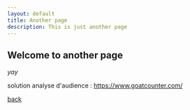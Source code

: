 ```yaml
---
layout: default
title: Another page
description: This is just another page
---
```


## Welcome to another page

_yay_

solution analyse d'audience :
https://www.goatcounter.com/

[back](./)
